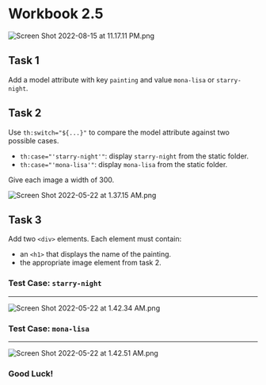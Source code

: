 # Workbook 2.5

![Screen Shot 2022-08-15 at 11.17.11 PM.png](https://firebasestorage.googleapis.com/v0/b/learnthepart-75aed.appspot.com/o/images%2F398d280c-3084-471a-8ba0-227af063bd6b?alt=media&token=111fb379-0de6-4ea6-b9da-c0255b2408ba)

## Task 1

Add a model attribute with key `painting` and value `mona-lisa` or `starry-night`.

## Task 2

Use `th:switch="${...}"` to compare the model attribute against two possible cases.

- `th:case="'starry-night'"`: display `starry-night` from the static folder.
- `th:case="'mona-lisa'"`: display `mona-lisa` from the static folder.

Give each image a width of 300.

![Screen Shot 2022-05-22 at 1.37.15 AM.png](https://firebasestorage.googleapis.com/v0/b/learnthepart-75aed.appspot.com/o/images%2Fa4cf1f63-81b8-4f6f-ae66-a9bc7694aaea?alt=media&token=e719e35a-1590-442e-8f91-767b5c6aee9f)

## Task 3
Add two `<div>` elements. Each element must contain:

- an `<h1>` that displays the name of the painting.
- the appropriate image element from task 2.

### Test Case: `starry-night`
----
![Screen Shot 2022-05-22 at 1.42.34 AM.png](https://firebasestorage.googleapis.com/v0/b/learnthepart-75aed.appspot.com/o/images%2F14225e72-7629-45cf-ae7a-39517d2ed76a?alt=media&token=a202ed77-83cf-4f93-8f17-d8de8efb5a9c)

### Test Case: `mona-lisa`
-----

![Screen Shot 2022-05-22 at 1.42.51 AM.png](https://firebasestorage.googleapis.com/v0/b/learnthepart-75aed.appspot.com/o/images%2F7ffdf107-f56b-49a5-94f8-ed088193a685?alt=media&token=cb16f2d6-732e-489d-9541-02a1875d719a)

### Good Luck!